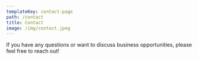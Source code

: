 ```yaml
---
templateKey: contact-page
path: /contact
title: Contact
image: /img/contact.jpeg
---
```

If you have any questions or want to discuss business opportunities, please feel free to reach out!